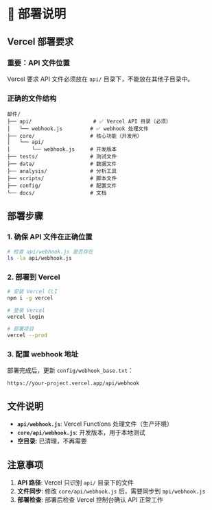 # 🚀 部署说明

## Vercel 部署要求

### 重要：API 文件位置
Vercel 要求 API 文件必须放在 `api/` 目录下，不能放在其他子目录中。

### 正确的文件结构
```
邮件/
├── api/                    # ✅ Vercel API 目录（必须）
│   └── webhook.js         # ✅ webhook 处理文件
├── core/                  # 核心功能（开发用）
│   └── api/
│       └── webhook.js     # 开发版本
├── tests/                 # 测试文件
├── data/                  # 数据文件
├── analysis/              # 分析工具
├── scripts/               # 脚本文件
├── config/                # 配置文件
└── docs/                  # 文档
```

## 部署步骤

### 1. 确保 API 文件在正确位置
```bash
# 检查 api/webhook.js 是否存在
ls -la api/webhook.js
```

### 2. 部署到 Vercel
```bash
# 安装 Vercel CLI
npm i -g vercel

# 登录 Vercel
vercel login

# 部署项目
vercel --prod
```

### 3. 配置 webhook 地址
部署完成后，更新 `config/webhook_base.txt`：
```
https://your-project.vercel.app/api/webhook
```

## 文件说明

- **`api/webhook.js`**: Vercel Functions 处理文件（生产环境）
- **`core/api/webhook.js`**: 开发版本，用于本地测试
- **空目录**: 已清理，不再需要

## 注意事项

1. **API 路径**: Vercel 只识别 `api/` 目录下的文件
2. **文件同步**: 修改 `core/api/webhook.js` 后，需要同步到 `api/webhook.js`
3. **部署检查**: 部署后检查 Vercel 控制台确认 API 正常工作

